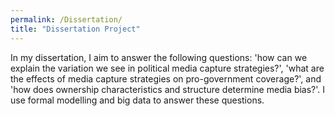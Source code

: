 ```yaml
---
permalink: /Dissertation/
title: "Dissertation Project"
---
```


In my dissertation, I aim to answer the following questions: 'how can we explain the variation we see in political media capture strategies?', 'what are the effects of media capture strategies on pro-government coverage?', and 'how does ownership characteristics and structure determine media bias?'. I use formal modelling and big data to answer these questions.